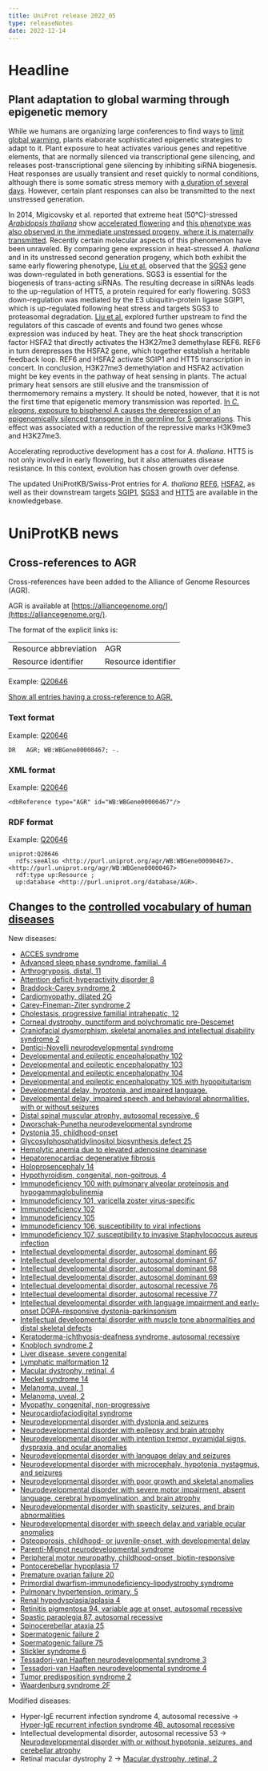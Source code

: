 ```yaml
---
title: UniProt release 2022_05
type: releaseNotes
date: 2022-12-14
---
```


# Headline

## Plant adaptation to global warming through epigenetic memory

While we humans are organizing large conferences to find ways to [limit global warming](https://cop27.eg/#/vision#goals), plants elaborate sophisticated epigenetic strategies to adapt to it. Plant exposure to heat activates various genes and repetitive elements, that are normally silenced via transcriptional gene silencing, and releases post-transcriptional gene silencing by inhibiting siRNA biogenesis. Heat responses are usually transient and reset quickly to normal conditions, although there is some somatic stress memory with [a duration of several days](https://pubmed.ncbi.nlm.nih.gov/28655328/). However, certain plant responses can also be transmitted to the next unstressed generation.

In 2014, Migicovsky et al. reported that extreme heat (50&#176;C)-stressed [_Arabidopsis thaliana_](https://www.uniprot.org/taxonomy/3702) show [accelerated flowering](https://pubmed.ncbi.nlm.nih.gov/24513700/) and [this phenotype was also observed in the immediate unstressed progeny, where it is maternally transmitted](https://pubmed.ncbi.nlm.nih.gov/?term=30778176+24513700). Recently certain molecular aspects of this phenomenon have been unraveled. By comparing gene expression in heat-stressed _A. thaliana_ and in its unstressed second generation progeny, which both exhibit the same early flowering phenotype, [Liu et al.](https://pubmed.ncbi.nlm.nih.gov/30778176/) observed that the [SGS3](https://www.uniprot.org/uniprotkb/Q9LDX1) gene was down-regulated in both generations. SGS3 is essential for the biogenesis of trans-acting siRNAs. The resulting decrease in siRNAs leads to the up-regulation of HTT5, a protein required for early flowering. SGS3 down-regulation was mediated by the E3 ubiquitin-protein ligase SGIP1, which is up-regulated following heat stress and targets SGS3 to proteasomal degradation. [Liu et al.](https://pubmed.ncbi.nlm.nih.gov/30778176/) explored further upstream to find the regulators of this cascade of events and found two genes whose expression was induced by heat. They are the heat shock transcription factor HSFA2 that directly activates the H3K27me3 demethylase REF6. REF6 in turn derepresses the HSFA2 gene, which together establish a heritable feedback loop. REF6 and HSFA2 activate SGIP1 and HTT5 transcription in concert. In conclusion, H3K27me3 demethylation and HSFA2 activation might be key events in the pathway of heat sensing in plants. The actual primary heat sensors are still elusive and the transmission of thermomemory remains a mystery. It should be noted, however, that it is not the first time that epigenetic memory transmission was reported. [In _C. elegans_, exposure to bisphenol A causes the derepression of an epigenomically silenced transgene in the germline for 5 generations](https://pubmed.ncbi.nlm.nih.gov/29791850/). This effect was associated with a reduction of the repressive marks H3K9me3 and H3K27me3.

Accelerating reproductive development has a cost for _A. thaliana_. HTT5 is not only involved in early flowering, but it also attenuates disease resistance. In this context, evolution has chosen growth over defense.

The updated UniProtKB/Swiss-Prot entries for _A. thaliana_ [REF6](https://www.uniprot.org/uniprotkb/Q9STM3), [HSFA2](https://www.uniprot.org/uniprotkb/O80982), as well as their downstream targets [SGIP1](https://www.uniprot.org/uniprotkb/Q9SD71), [SGS3](https://www.uniprot.org/uniprotkb/Q9LDX1) and [HTT5](https://www.uniprot.org/uniprotkb/Q8RY97) are available in the knowledgebase.

# UniProtKB news

## Cross-references to AGR

Cross-references have been added to the Alliance of Genome Resources (AGR).

AGR is available at [https://alliancegenome.org/](https://alliancegenome.org/).

The format of the explicit links is:

|                       |                     |
| :-------------------- | :------------------ |
| Resource abbreviation | AGR                 |
| Resource identifier   | Resource identifier |

Example: [Q20646](https://www.uniprot.org/uniprotkb/Q20646)

[Show all entries having a cross-reference to AGR.](https://www.uniprot.org/uniprotkb?query=database:agr)

### Text format

Example: [Q20646](https://rest.uniprot.org/uniprotkb/Q20646.txt)

```
DR   AGR; WB:WBGene00000467; -.
```

### XML format

Example: [Q20646](https://rest.uniprot.org/uniprotkb/Q20646.xml)

```
<dbReference type="AGR" id="WB:WBGene00000467"/>
```

### RDF format

Example: [Q20646](https://rest.uniprot.org/uniprotkb/Q20646.ttl)

```
uniprot:Q20646
  rdfs:seeAlso <http://purl.uniprot.org/agr/WB:WBGene00000467>.
<http://purl.uniprot.org/agr/WB:WBGene00000467>
  rdf:type up:Resource ;
  up:database <http://purl.uniprot.org/database/AGR>.
```

## Changes to the [controlled vocabulary of human diseases](https://ftp.uniprot.org/pub/databases/uniprot/current_release/knowledgebase/complete/docs/humdisease)

New diseases:

- [ACCES syndrome](https://www.uniprot.org/diseases/DI-06471)
- [Advanced sleep phase syndrome, familial, 4](https://www.uniprot.org/diseases/DI-06481)
- [Arthrogryposis, distal, 11](https://www.uniprot.org/diseases/DI-06491)
- [Attention deficit-hyperactivity disorder 8](https://www.uniprot.org/diseases/DI-06470)
- [Braddock-Carey syndrome 2](https://www.uniprot.org/diseases/DI-06453)
- [Cardiomyopathy, dilated 2G](https://www.uniprot.org/diseases/DI-06435)
- [Carey-Fineman-Ziter syndrome 2](https://www.uniprot.org/diseases/DI-06467)
- [Cholestasis, progressive familial intrahepatic, 12](https://www.uniprot.org/diseases/DI-06487)
- [Corneal dystrophy, punctiform and polychromatic pre-Descemet](https://www.uniprot.org/diseases/DI-06421)
- [Craniofacial dysmorphism, skeletal anomalies and intellectual disability syndrome 2](https://www.uniprot.org/diseases/DI-06460)
- [Dentici-Novelli neurodevelopmental syndrome](https://www.uniprot.org/diseases/DI-06425)
- [Developmental and epileptic encephalopathy 102](https://www.uniprot.org/diseases/DI-06430)
- [Developmental and epileptic encephalopathy 103](https://www.uniprot.org/diseases/DI-06431)
- [Developmental and epileptic encephalopathy 104](https://www.uniprot.org/diseases/DI-06457)
- [Developmental and epileptic encephalopathy 105 with hypopituitarism](https://www.uniprot.org/diseases/DI-06474)
- [Developmental delay, hypotonia, and impaired language.](https://www.uniprot.org/diseases/DI-06489)
- [Developmental delay, impaired speech, and behavioral abnormalities, with or without seizures](https://www.uniprot.org/diseases/DI-06472)
- [Distal spinal muscular atrophy, autosomal recessive, 6](https://www.uniprot.org/diseases/DI-06488)
- [Dworschak-Punetha neurodevelopmental syndrome](https://www.uniprot.org/diseases/DI-06469)
- [Dystonia 35, childhood-onset](https://www.uniprot.org/diseases/DI-06446)
- [Glycosylphosphatidylinositol biosynthesis defect 25](https://www.uniprot.org/diseases/DI-06475)
- [Hemolytic anemia due to elevated adenosine deaminase](https://www.uniprot.org/diseases/DI-06440)
- [Hepatorenocardiac degenerative fibrosis](https://www.uniprot.org/diseases/DI-06436)
- [Holoprosencephaly 14](https://www.uniprot.org/diseases/DI-06434)
- [Hypothyroidism, congenital, non-goitrous, 4](https://www.uniprot.org/diseases/DI-06483)
- [Immunodeficiency 100 with pulmonary alveolar proteinosis and hypogammaglobulinemia](https://www.uniprot.org/diseases/DI-06438)
- [Immunodeficiency 101, varicella zoster virus-specific](https://www.uniprot.org/diseases/DI-06422)
- [Immunodeficiency 102](https://www.uniprot.org/diseases/DI-06439)
- [Immunodeficiency 105](https://www.uniprot.org/diseases/DI-06464)
- [Immunodeficiency 106, susceptibility to viral infections](https://www.uniprot.org/diseases/DI-06465)
- [Immunodeficiency 107, susceptibility to invasive Staphylococcus aureus infection](https://www.uniprot.org/diseases/DI-06476)
- [Intellectual developmental disorder, autosomal dominant 66](https://www.uniprot.org/diseases/DI-06443)
- [Intellectual developmental disorder, autosomal dominant 67](https://www.uniprot.org/diseases/DI-06444)
- [Intellectual developmental disorder, autosomal dominant 68](https://www.uniprot.org/diseases/DI-06462)
- [Intellectual developmental disorder, autosomal dominant 69](https://www.uniprot.org/diseases/DI-06461)
- [Intellectual developmental disorder, autosomal recessive 76](https://www.uniprot.org/diseases/DI-06445)
- [Intellectual developmental disorder, autosomal recessive 77](https://www.uniprot.org/diseases/DI-06477)
- [Intellectual developmental disorder with language impairment and early-onset DOPA-responsive dystonia-parkinsonism](https://www.uniprot.org/diseases/DI-06447)
- [Intellectual developmental disorder with muscle tone abnormalities and distal skeletal defects](https://www.uniprot.org/diseases/DI-06485)
- [Keratoderma-ichthyosis-deafness syndrome, autosomal recessive](https://www.uniprot.org/diseases/DI-06486)
- [Knobloch syndrome 2](https://www.uniprot.org/diseases/DI-06463)
- [Liver disease, severe congenital](https://www.uniprot.org/diseases/DI-06479)
- [Lymphatic malformation 12](https://www.uniprot.org/diseases/DI-06490)
- [Macular dystrophy, retinal, 4](https://www.uniprot.org/diseases/DI-06454)
- [Meckel syndrome 14](https://www.uniprot.org/diseases/DI-06429)
- [Melanoma, uveal, 1](https://www.uniprot.org/diseases/DI-06493)
- [Melanoma, uveal, 2](https://www.uniprot.org/diseases/DI-06494)
- [Myopathy, congenital, non-progressive](https://www.uniprot.org/diseases/DI-06458)
- [Neurocardiofaciodigital syndrome](https://www.uniprot.org/diseases/DI-06420)
- [Neurodevelopmental disorder with dystonia and seizures](https://www.uniprot.org/diseases/DI-06428)
- [Neurodevelopmental disorder with epilepsy and brain atrophy](https://www.uniprot.org/diseases/DI-06456)
- [Neurodevelopmental disorder with intention tremor, pyramidal signs, dyspraxia, and ocular anomalies](https://www.uniprot.org/diseases/DI-06480)
- [Neurodevelopmental disorder with language delay and seizures](https://www.uniprot.org/diseases/DI-06427)
- [Neurodevelopmental disorder with microcephaly, hypotonia, nystagmus, and seizures](https://www.uniprot.org/diseases/DI-06424)
- [Neurodevelopmental disorder with poor growth and skeletal anomalies](https://www.uniprot.org/diseases/DI-06426)
- [Neurodevelopmental disorder with severe motor impairment, absent language, cerebral hypomyelination, and brain atrophy](https://www.uniprot.org/diseases/DI-06455)
- [Neurodevelopmental disorder with spasticity, seizures, and brain abnormalities](https://www.uniprot.org/diseases/DI-06482)
- [Neurodevelopmental disorder with speech delay and variable ocular anomalies](https://www.uniprot.org/diseases/DI-06478)
- [Osteoporosis, childhood- or juvenile-onset, with developmental delay](https://www.uniprot.org/diseases/DI-06432)
- [Parenti-Mignot neurodevelopmental syndrome](https://www.uniprot.org/diseases/DI-06423)
- [Peripheral motor neuropathy, childhood-onset, biotin-responsive](https://www.uniprot.org/diseases/DI-06441)
- [Pontocerebellar hypoplasia 17](https://www.uniprot.org/diseases/DI-06442)
- [Premature ovarian failure 20](https://www.uniprot.org/diseases/DI-06466)
- [Primordial dwarfism-immunodeficiency-lipodystrophy syndrome](https://www.uniprot.org/diseases/DI-06484)
- [Pulmonary hypertension, primary, 5](https://www.uniprot.org/diseases/DI-06437)
- [Renal hypodysplasia/aplasia 4](https://www.uniprot.org/diseases/DI-06433)
- [Retinitis pigmentosa 94, variable age at onset, autosomal recessive](https://www.uniprot.org/diseases/DI-06495)
- [Spastic paraplegia 87, autosomal recessive](https://www.uniprot.org/diseases/DI-06459)
- [Spinocerebellar ataxia 25](https://www.uniprot.org/diseases/DI-06450)
- [Spermatogenic failure 2](https://www.uniprot.org/diseases/DI-06451)
- [Spermatogenic failure 75](https://www.uniprot.org/diseases/DI-06452)
- [Stickler syndrome 6](https://www.uniprot.org/diseases/DI-06492)
- [Tessadori-van Haaften neurodevelopmental syndrome 3](https://www.uniprot.org/diseases/DI-06448)
- [Tessadori-van Haaften neurodevelopmental syndrome 4](https://www.uniprot.org/diseases/DI-06449)
- [Tumor predisposition syndrome 2](https://www.uniprot.org/diseases/DI-06473)
- [Waardenburg syndrome 2F](https://www.uniprot.org/diseases/DI-06468)

Modified diseases:

- Hyper-IgE recurrent infection syndrome 4, autosomal recessive -> [Hyper-IgE recurrent infection syndrome 4B, autosomal recessive](https://www.uniprot.org/diseases/DI-05628)
- Intellectual developmental disorder, autosomal recessive 53 -> [Neurodevelopmental disorder with or without hypotonia, seizures, and cerebellar atrophy](https://www.uniprot.org/diseases/DI-04693)
- Retinal macular dystrophy 2 -> [Macular dystrophy, retinal, 2](https://www.uniprot.org/diseases/DI-00968)

